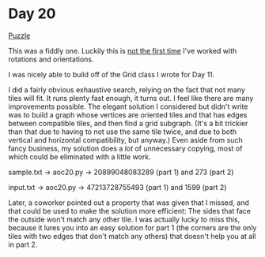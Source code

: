 # Day 20

[Puzzle](https://adventofcode.com/2020/day/20)

This was a fiddly one. Luckily this is [not the first time](http://patft.uspto.gov/netacgi/nph-Parser?Sect1=PTO2&Sect2=HITOFF&p=1&u=%2Fnetahtml%2FPTO%2Fsearch-bool.html&r=1&f=G&l=50&co1=AND&d=PTXT&s1=6161078.PN.&OS=PN/6161078&RS=PN/6161078)
I've worked with rotations and orientations.

I was nicely able to build off of the Grid class I wrote for Day 11.

I did a fairly obvious exhaustive search, relying on the fact that not many
tiles will fit. It runs plenty fast enough, it turns out. I feel like there
are many improvements possible. The elegant solution I considered but didn't
write was to build a graph whose vertices are oriented tiles and that has
edges between compatible tiles, and then find a grid subgraph. (It's a bit
trickier than that due to having to not use the same tile twice, and due to
both vertical and horizontal compatibility, but anyway.) Even aside from such
fancy business, my solution does a *lot* of unnecessary copying, most of which
could be eliminated with a little work.

sample.txt -> aoc20.py -> 20899048083289 (part 1) and 273 (part 2)

input.txt -> aoc20.py -> 47213728755493 (part 1) and 1599 (part 2)

Later, a coworker pointed out a property that was given that I missed, and
that could be used to make the solution more efficient: The sides that face
the outside won't match any other tile. I was actually lucky to miss this,
because it lures you into an easy solution for part 1 (the corners are the
only tiles with two edges that don't match any others) that doesn't help you
at all in part 2.
